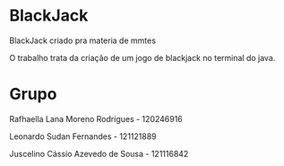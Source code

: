 # BlackJack
BlackJack criado pra materia de mmtes

O trabalho trata da criação de um jogo de blackjack no terminal do java.

# Grupo
Rafhaella Lana Moreno Rodrigues - 120246916

Leonardo Sudan Fernandes - 121121889

Juscelino Cássio Azevedo de Sousa - 121116842